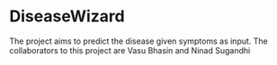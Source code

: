 # DiseaseWizard
The project aims to predict the disease given symptoms as input. The collaborators to this project are Vasu Bhasin and Ninad Sugandhi
